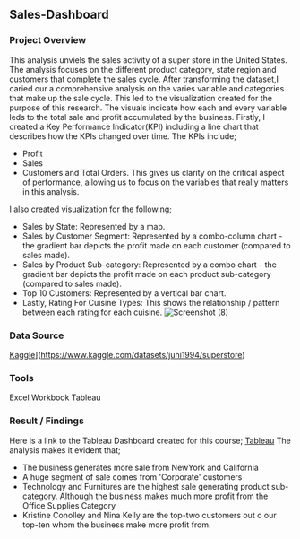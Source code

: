 ## Sales-Dashboard
### Project Overview
This analysis unviels the sales activity of a super store in the United States. The analysis focuses on the different product category, state region and customers that complete the sales cycle. After transforming the dataset,I caried our a comprehensive analysis on the varies variable and categories that make up the sale cycle. This led to the visualization created for the purpose of this research. The visuals indicate how each and every variable leds to the total sale and profit accumulated by the business. Firstly, I created a Key Performance Indicator(KPI) including a line chart that describes how the KPIs changed over time.
The KPIs include;
- Profit
- Sales
- Customers and Total Orders. This gives us clarity on the critical aspect of performance, allowing us to focus on the variables that really matters in this analysis.

I also created visualization for the following;
- Sales by State: Represented by a map.
- Sales by Customer Segment: Represented by a combo-column chart - the gradient bar depicts the profit made on each customer (compared to sales made).
- Sales by Product Sub-category: Represented by a combo chart - the gradient bar depicts the profit made on each product sub-category (compared to sales made).
- Top 10 Customers: Represented by a vertical bar chart.
- Lastly, Rating For Cuisine Types: This shows the relationship / pattern between each rating for each cuisine.
![Screenshot (8)](https://github.com/NURATBASHIRU/Sales-Dashboard/assets/167202411/ad9b48d0-6175-4fae-9639-3565eb317101)


### Data Source
[Kaggle](https://www.kaggle.com/datasets/ahsan81/food-ordering-and-delivery-app-dataset)](https://www.kaggle.com/datasets/juhi1994/superstore)

### Tools
Excel Workbook
Tableau

### Result / Findings
Here is a link to the Tableau Dashboard created for this course; [Tableau](https://public.tableau.com/views/SalesDashboard_17194921581560/Dashboard2?:language=en-US&:sid=&:redirect=auth&:display_count=n&:origin=viz_share_link)
The analysis makes it evident that;
- The business generates more sale from NewYork and California
- A huge segment of sale comes from 'Corporate' customers
- Technology and Furnitures are the highest sale generating product sub-category. Although the business makes much more profit from the Office Supplies Category
- Kristine Conolley and Nina Kelly are the top-two customers out o our top-ten whom the business make more profit from. 

